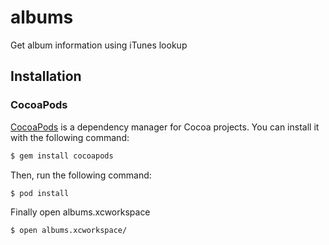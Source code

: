 # albums
Get album information using iTunes lookup

## Installation
### CocoaPods

[CocoaPods](http://cocoapods.org) is a dependency manager for Cocoa projects. You can install it with the following command:

```bash
$ gem install cocoapods
```
Then, run the following command:

```bash
$ pod install
```

Finally open albums.xcworkspace
```bash
$ open albums.xcworkspace/
```

